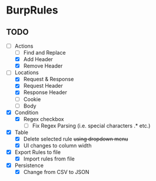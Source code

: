 # BurpRules
## TODO

- [ ] Actions
  - [ ] Find and Replace
  - [X] Add Header
  - [X] Remove Header
- [ ] Locations
  - [X] Request & Response
  - [X] Request Header
  - [X] Response Header
  - [ ] Cookie
  - [ ] Body
- [X] Condition
  - [X] Regex checkbox
    - [ ] Fix Regex Parsing (i.e. special characters \.* etc.)
- [X] Table
  - [X] Delete selected rule ~~using dropdown menu~~
  - [X] UI changes to column width
- [X] Export Rules to file
  - [X] Import rules from file
- [X] Persistence
  - [X] Change from CSV to JSON
